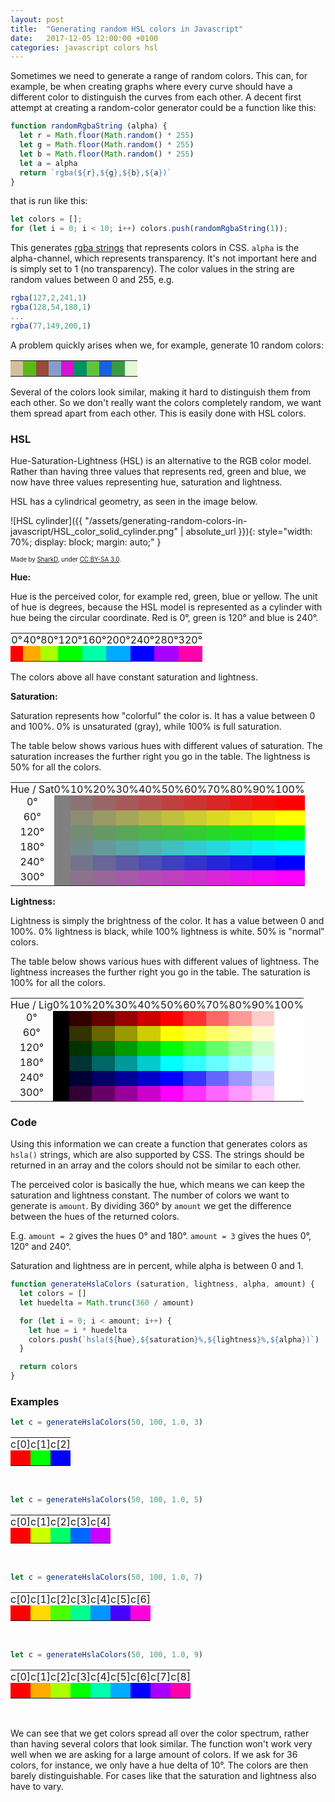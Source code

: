 ```yaml
---
layout: post
title:  "Generating random HSL colors in Javascript"
date:   2017-12-05 12:00:00 +0100
categories: javascript colors hsl
---
```


Sometimes we need to generate a range of random colors. This can, for example, be when creating
graphs where every curve should have a different color to distinguish the curves from each other.
A decent first attempt at creating a random-color generator could be a function like this:

```javascript
function randomRgbaString (alpha) {
  let r = Math.floor(Math.random() * 255)
  let g = Math.floor(Math.random() * 255)
  let b = Math.floor(Math.random() * 255)
  let a = alpha
  return `rgba(${r},${g},${b},${a})`
}
```

that is run like this:

```javascript
let colors = [];
for (let i = 0; i < 10; i++) colors.push(randomRgbaString(1));
```

This generates [rgba strings][mdn-color] that represents colors in CSS. `alpha` is the alpha-channel,
which represents transparency. It's not important here and is simply set to 1 (no transparency).
The color values in the string are random values between 0 and 255, e.g.

```javascript
rgba(127,2,241,1)
rgba(128,54,180,1)
...
rgba(77,149,200,1)
```

A problem quickly arises when we, for example, generate 10 random colors:

<table style="text-align: center">
  <tr>
    <td style="padding-top: 0; background-color: rgba(210, 191, 156, 1)">&nbsp;</td>
    <td style="padding-top: 0; background-color: rgba( 89, 187,  20, 1)">&nbsp;</td>
    <td style="padding-top: 0; background-color: rgba(151,  76,  57, 1)">&nbsp;</td>
    <td style="padding-top: 0; background-color: rgba(132, 157, 204, 1)">&nbsp;</td>
    <td style="padding-top: 0; background-color: rgba(211,  19, 210, 1)">&nbsp;</td>
    <td style="padding-top: 0; background-color: rgba(  0, 144, 101, 1)">&nbsp;</td>
    <td style="padding-top: 0; background-color: rgba( 95, 195,  63, 1)">&nbsp;</td>
    <td style="padding-top: 0; background-color: rgba( 24,  97, 229, 1)">&nbsp;</td>
    <td style="padding-top: 0; background-color: rgba( 56, 154,  66, 1)">&nbsp;</td>
    <td style="padding-top: 0; background-color: rgba(227, 247, 211, 1)">&nbsp;</td>
  </tr>
</table>

Several of the colors look similar, making it hard to distinguish them from each other. So we don't
really want the colors completely random, we want them spread apart from each other. This is easily
done with HSL colors.

### HSL

Hue-Saturation-Lightness (HSL) is an alternative to the RGB color model. Rather than having three
values that represents red, green and blue, we now have three values representing hue, saturation
and lightness.

HSL has a cylindrical geometry, as seen in the image below.

![HSL cylinder]({{ "/assets/generating-random-colors-in-javascript/HSL_color_solid_cylinder.png" | absolute_url }}){: style="width: 70%; display: block; margin: auto;" }


<sub><sup>Made by [SharkD][wikipedia-user-sharkd], under [CC BY-SA 3.0][cc-by-sa-3.0].</sup></sub>

**Hue:**

Hue is the perceived color, for example red, green, blue or yellow. The unit of hue is degrees,
because the HSL model is represented as a cylinder with hue being the circular coordinate. Red is
0°, green is 120° and blue is 240°.

<table style="text-align: center">
  <tr>
    <td style="padding: 0">  0°</td>
    <td style="padding: 0"> 40°</td>
    <td style="padding: 0"> 80°</td>
    <td style="padding: 0">120°</td>
    <td style="padding: 0">160°</td>
    <td style="padding: 0">200°</td>
    <td style="padding: 0">240°</td>
    <td style="padding: 0">280°</td>
    <td style="padding: 0">320°</td>
  </tr>
  <tr>
    <td style="padding-top: 0; background-color: hsla(  0, 100%, 50%, 1)">&nbsp;</td>
    <td style="padding-top: 0; background-color: hsla( 40, 100%, 50%, 1)">&nbsp;</td>
    <td style="padding-top: 0; background-color: hsla( 80, 100%, 50%, 1)">&nbsp;</td>
    <td style="padding-top: 0; background-color: hsla(120, 100%, 50%, 1)">&nbsp;</td>
    <td style="padding-top: 0; background-color: hsla(160, 100%, 50%, 1)">&nbsp;</td>
    <td style="padding-top: 0; background-color: hsla(200, 100%, 50%, 1)">&nbsp;</td>
    <td style="padding-top: 0; background-color: hsla(240, 100%, 50%, 1)">&nbsp;</td>
    <td style="padding-top: 0; background-color: hsla(280, 100%, 50%, 1)">&nbsp;</td>
    <td style="padding-top: 0; background-color: hsla(320, 100%, 50%, 1)">&nbsp;</td>
  </tr>
</table>

The colors above all have constant saturation and lightness.

**Saturation:**

Saturation represents how "colorful" the color is. It has a value between 0 and 100%. 0% is
unsaturated (gray), while 100% is full saturation.

The table below shows various hues with different values of saturation. The saturation
increases the further right you go in the table. The lightness is 50% for all the colors.

<table style="text-align: center">
  <tr>
    <td style="padding: 0">Hue / Sat</td>
    <td style="padding: 0">0%</td>
    <td style="padding: 0">10%</td>
    <td style="padding: 0">20%</td>
    <td style="padding: 0">30%</td>
    <td style="padding: 0">40%</td>
    <td style="padding: 0">50%</td>
    <td style="padding: 0">60%</td>
    <td style="padding: 0">70%</td>
    <td style="padding: 0">80%</td>
    <td style="padding: 0">90%</td>
    <td style="padding: 0">100%</td>
  </tr>
  <tr>
    <td style="padding-top: 0;">0°</td>
    <td style="padding-top: 0; background-color: hsla(0,   0%, 50%, 1)">&nbsp;</td>
    <td style="padding-top: 0; background-color: hsla(0,  10%, 50%, 1)">&nbsp;</td>
    <td style="padding-top: 0; background-color: hsla(0,  20%, 50%, 1)">&nbsp;</td>
    <td style="padding-top: 0; background-color: hsla(0,  30%, 50%, 1)">&nbsp;</td>
    <td style="padding-top: 0; background-color: hsla(0,  40%, 50%, 1)">&nbsp;</td>
    <td style="padding-top: 0; background-color: hsla(0,  50%, 50%, 1)">&nbsp;</td>
    <td style="padding-top: 0; background-color: hsla(0,  60%, 50%, 1)">&nbsp;</td>
    <td style="padding-top: 0; background-color: hsla(0,  70%, 50%, 1)">&nbsp;</td>
    <td style="padding-top: 0; background-color: hsla(0,  80%, 50%, 1)">&nbsp;</td>
    <td style="padding-top: 0; background-color: hsla(0,  90%, 50%, 1)">&nbsp;</td>
    <td style="padding-top: 0; background-color: hsla(0, 100%, 50%, 1)">&nbsp;</td>
  </tr>
  <tr>
    <td style="padding-top: 0;">60°</td>
    <td style="padding-top: 0; background-color: hsla(60,   0%, 50%, 1)">&nbsp;</td>
    <td style="padding-top: 0; background-color: hsla(60,  10%, 50%, 1)">&nbsp;</td>
    <td style="padding-top: 0; background-color: hsla(60,  20%, 50%, 1)">&nbsp;</td>
    <td style="padding-top: 0; background-color: hsla(60,  30%, 50%, 1)">&nbsp;</td>
    <td style="padding-top: 0; background-color: hsla(60,  40%, 50%, 1)">&nbsp;</td>
    <td style="padding-top: 0; background-color: hsla(60,  50%, 50%, 1)">&nbsp;</td>
    <td style="padding-top: 0; background-color: hsla(60,  60%, 50%, 1)">&nbsp;</td>
    <td style="padding-top: 0; background-color: hsla(60,  70%, 50%, 1)">&nbsp;</td>
    <td style="padding-top: 0; background-color: hsla(60,  80%, 50%, 1)">&nbsp;</td>
    <td style="padding-top: 0; background-color: hsla(60,  90%, 50%, 1)">&nbsp;</td>
    <td style="padding-top: 0; background-color: hsla(60, 100%, 50%, 1)">&nbsp;</td>
  </tr>
  <tr>
    <td style="padding-top: 0;">120°</td>
    <td style="padding-top: 0; background-color: hsla(120,   0%, 50%, 1)">&nbsp;</td>
    <td style="padding-top: 0; background-color: hsla(120,  10%, 50%, 1)">&nbsp;</td>
    <td style="padding-top: 0; background-color: hsla(120,  20%, 50%, 1)">&nbsp;</td>
    <td style="padding-top: 0; background-color: hsla(120,  30%, 50%, 1)">&nbsp;</td>
    <td style="padding-top: 0; background-color: hsla(120,  40%, 50%, 1)">&nbsp;</td>
    <td style="padding-top: 0; background-color: hsla(120,  50%, 50%, 1)">&nbsp;</td>
    <td style="padding-top: 0; background-color: hsla(120,  60%, 50%, 1)">&nbsp;</td>
    <td style="padding-top: 0; background-color: hsla(120,  70%, 50%, 1)">&nbsp;</td>
    <td style="padding-top: 0; background-color: hsla(120,  80%, 50%, 1)">&nbsp;</td>
    <td style="padding-top: 0; background-color: hsla(120,  90%, 50%, 1)">&nbsp;</td>
    <td style="padding-top: 0; background-color: hsla(120, 100%, 50%, 1)">&nbsp;</td>
  </tr>
  <tr>
    <td style="padding-top: 0;">180°</td>
    <td style="padding-top: 0; background-color: hsla(180,   0%, 50%, 1)">&nbsp;</td>
    <td style="padding-top: 0; background-color: hsla(180,  10%, 50%, 1)">&nbsp;</td>
    <td style="padding-top: 0; background-color: hsla(180,  20%, 50%, 1)">&nbsp;</td>
    <td style="padding-top: 0; background-color: hsla(180,  30%, 50%, 1)">&nbsp;</td>
    <td style="padding-top: 0; background-color: hsla(180,  40%, 50%, 1)">&nbsp;</td>
    <td style="padding-top: 0; background-color: hsla(180,  50%, 50%, 1)">&nbsp;</td>
    <td style="padding-top: 0; background-color: hsla(180,  60%, 50%, 1)">&nbsp;</td>
    <td style="padding-top: 0; background-color: hsla(180,  70%, 50%, 1)">&nbsp;</td>
    <td style="padding-top: 0; background-color: hsla(180,  80%, 50%, 1)">&nbsp;</td>
    <td style="padding-top: 0; background-color: hsla(180,  90%, 50%, 1)">&nbsp;</td>
    <td style="padding-top: 0; background-color: hsla(180, 100%, 50%, 1)">&nbsp;</td>
  </tr>
  <tr>
    <td style="padding-top: 0;">240°</td>
    <td style="padding-top: 0; background-color: hsla(240,   0%, 50%, 1)">&nbsp;</td>
    <td style="padding-top: 0; background-color: hsla(240,  10%, 50%, 1)">&nbsp;</td>
    <td style="padding-top: 0; background-color: hsla(240,  20%, 50%, 1)">&nbsp;</td>
    <td style="padding-top: 0; background-color: hsla(240,  30%, 50%, 1)">&nbsp;</td>
    <td style="padding-top: 0; background-color: hsla(240,  40%, 50%, 1)">&nbsp;</td>
    <td style="padding-top: 0; background-color: hsla(240,  50%, 50%, 1)">&nbsp;</td>
    <td style="padding-top: 0; background-color: hsla(240,  60%, 50%, 1)">&nbsp;</td>
    <td style="padding-top: 0; background-color: hsla(240,  70%, 50%, 1)">&nbsp;</td>
    <td style="padding-top: 0; background-color: hsla(240,  80%, 50%, 1)">&nbsp;</td>
    <td style="padding-top: 0; background-color: hsla(240,  90%, 50%, 1)">&nbsp;</td>
    <td style="padding-top: 0; background-color: hsla(240, 100%, 50%, 1)">&nbsp;</td>
  </tr>
  <tr>
    <td style="padding-top: 0;">300°</td>
    <td style="padding-top: 0; background-color: hsla(300,   0%, 50%, 1)">&nbsp;</td>
    <td style="padding-top: 0; background-color: hsla(300,  10%, 50%, 1)">&nbsp;</td>
    <td style="padding-top: 0; background-color: hsla(300,  20%, 50%, 1)">&nbsp;</td>
    <td style="padding-top: 0; background-color: hsla(300,  30%, 50%, 1)">&nbsp;</td>
    <td style="padding-top: 0; background-color: hsla(300,  40%, 50%, 1)">&nbsp;</td>
    <td style="padding-top: 0; background-color: hsla(300,  50%, 50%, 1)">&nbsp;</td>
    <td style="padding-top: 0; background-color: hsla(300,  60%, 50%, 1)">&nbsp;</td>
    <td style="padding-top: 0; background-color: hsla(300,  70%, 50%, 1)">&nbsp;</td>
    <td style="padding-top: 0; background-color: hsla(300,  80%, 50%, 1)">&nbsp;</td>
    <td style="padding-top: 0; background-color: hsla(300,  90%, 50%, 1)">&nbsp;</td>
    <td style="padding-top: 0; background-color: hsla(300, 100%, 50%, 1)">&nbsp;</td>
  </tr>
</table>

**Lightness:**

Lightness is simply the brightness of the color. It has a value between 0 and 100%. 0% lightness is
black, while 100% lightness is white. 50% is "normal" colors.

The table below shows various hues with different values of lightness. The lightness increases the
further right you go in the table. The saturation is 100% for all the colors.

<table style="text-align: center">
  <tr>
    <td style="padding: 0">Hue / Lig</td>
    <td style="padding: 0">0%</td>
    <td style="padding: 0">10%</td>
    <td style="padding: 0">20%</td>
    <td style="padding: 0">30%</td>
    <td style="padding: 0">40%</td>
    <td style="padding: 0">50%</td>
    <td style="padding: 0">60%</td>
    <td style="padding: 0">70%</td>
    <td style="padding: 0">80%</td>
    <td style="padding: 0">90%</td>
    <td style="padding: 0">100%</td>
  </tr>
  <tr>
    <td style="padding-top: 0;">0°</td>
    <td style="padding-top: 0; background-color: hsla(0, 100%,   0%, 1)">&nbsp;</td>
    <td style="padding-top: 0; background-color: hsla(0, 100%,  10%, 1)">&nbsp;</td>
    <td style="padding-top: 0; background-color: hsla(0, 100%,  20%, 1)">&nbsp;</td>
    <td style="padding-top: 0; background-color: hsla(0, 100%,  30%, 1)">&nbsp;</td>
    <td style="padding-top: 0; background-color: hsla(0, 100%,  40%, 1)">&nbsp;</td>
    <td style="padding-top: 0; background-color: hsla(0, 100%,  50%, 1)">&nbsp;</td>
    <td style="padding-top: 0; background-color: hsla(0, 100%,  60%, 1)">&nbsp;</td>
    <td style="padding-top: 0; background-color: hsla(0, 100%,  70%, 1)">&nbsp;</td>
    <td style="padding-top: 0; background-color: hsla(0, 100%,  80%, 1)">&nbsp;</td>
    <td style="padding-top: 0; background-color: hsla(0, 100%,  90%, 1)">&nbsp;</td>
    <td style="padding-top: 0; background-color: hsla(0, 100%, 100%, 1)">&nbsp;</td>
  </tr>
  <tr>
    <td style="padding-top: 0;">60°</td>
    <td style="padding-top: 0; background-color: hsla(60, 100%,   0%, 1)">&nbsp;</td>
    <td style="padding-top: 0; background-color: hsla(60, 100%,  10%, 1)">&nbsp;</td>
    <td style="padding-top: 0; background-color: hsla(60, 100%,  20%, 1)">&nbsp;</td>
    <td style="padding-top: 0; background-color: hsla(60, 100%,  30%, 1)">&nbsp;</td>
    <td style="padding-top: 0; background-color: hsla(60, 100%,  40%, 1)">&nbsp;</td>
    <td style="padding-top: 0; background-color: hsla(60, 100%,  50%, 1)">&nbsp;</td>
    <td style="padding-top: 0; background-color: hsla(60, 100%,  60%, 1)">&nbsp;</td>
    <td style="padding-top: 0; background-color: hsla(60, 100%,  70%, 1)">&nbsp;</td>
    <td style="padding-top: 0; background-color: hsla(60, 100%,  80%, 1)">&nbsp;</td>
    <td style="padding-top: 0; background-color: hsla(60, 100%,  90%, 1)">&nbsp;</td>
    <td style="padding-top: 0; background-color: hsla(60, 100%, 100%, 1)">&nbsp;</td>
  </tr>
  <tr>
    <td style="padding-top: 0;">120°</td>
    <td style="padding-top: 0; background-color: hsla(120, 100%,   0%, 1)">&nbsp;</td>
    <td style="padding-top: 0; background-color: hsla(120, 100%,  10%, 1)">&nbsp;</td>
    <td style="padding-top: 0; background-color: hsla(120, 100%,  20%, 1)">&nbsp;</td>
    <td style="padding-top: 0; background-color: hsla(120, 100%,  30%, 1)">&nbsp;</td>
    <td style="padding-top: 0; background-color: hsla(120, 100%,  40%, 1)">&nbsp;</td>
    <td style="padding-top: 0; background-color: hsla(120, 100%,  50%, 1)">&nbsp;</td>
    <td style="padding-top: 0; background-color: hsla(120, 100%,  60%, 1)">&nbsp;</td>
    <td style="padding-top: 0; background-color: hsla(120, 100%,  70%, 1)">&nbsp;</td>
    <td style="padding-top: 0; background-color: hsla(120, 100%,  80%, 1)">&nbsp;</td>
    <td style="padding-top: 0; background-color: hsla(120, 100%,  90%, 1)">&nbsp;</td>
    <td style="padding-top: 0; background-color: hsla(120, 100%, 100%, 1)">&nbsp;</td>
  </tr>
  <tr>
    <td style="padding-top: 0;">180°</td>
    <td style="padding-top: 0; background-color: hsla(180, 100%,   0%, 1)">&nbsp;</td>
    <td style="padding-top: 0; background-color: hsla(180, 100%,  10%, 1)">&nbsp;</td>
    <td style="padding-top: 0; background-color: hsla(180, 100%,  20%, 1)">&nbsp;</td>
    <td style="padding-top: 0; background-color: hsla(180, 100%,  30%, 1)">&nbsp;</td>
    <td style="padding-top: 0; background-color: hsla(180, 100%,  40%, 1)">&nbsp;</td>
    <td style="padding-top: 0; background-color: hsla(180, 100%,  50%, 1)">&nbsp;</td>
    <td style="padding-top: 0; background-color: hsla(180, 100%,  60%, 1)">&nbsp;</td>
    <td style="padding-top: 0; background-color: hsla(180, 100%,  70%, 1)">&nbsp;</td>
    <td style="padding-top: 0; background-color: hsla(180, 100%,  80%, 1)">&nbsp;</td>
    <td style="padding-top: 0; background-color: hsla(180, 100%,  90%, 1)">&nbsp;</td>
    <td style="padding-top: 0; background-color: hsla(180, 100%, 100%, 1)">&nbsp;</td>
  </tr>
  <tr>
    <td style="padding-top: 0;">240°</td>
    <td style="padding-top: 0; background-color: hsla(240, 100%,   0%, 1)">&nbsp;</td>
    <td style="padding-top: 0; background-color: hsla(240, 100%,  10%, 1)">&nbsp;</td>
    <td style="padding-top: 0; background-color: hsla(240, 100%,  20%, 1)">&nbsp;</td>
    <td style="padding-top: 0; background-color: hsla(240, 100%,  30%, 1)">&nbsp;</td>
    <td style="padding-top: 0; background-color: hsla(240, 100%,  40%, 1)">&nbsp;</td>
    <td style="padding-top: 0; background-color: hsla(240, 100%,  50%, 1)">&nbsp;</td>
    <td style="padding-top: 0; background-color: hsla(240, 100%,  60%, 1)">&nbsp;</td>
    <td style="padding-top: 0; background-color: hsla(240, 100%,  70%, 1)">&nbsp;</td>
    <td style="padding-top: 0; background-color: hsla(240, 100%,  80%, 1)">&nbsp;</td>
    <td style="padding-top: 0; background-color: hsla(240, 100%,  90%, 1)">&nbsp;</td>
    <td style="padding-top: 0; background-color: hsla(240, 100%, 100%, 1)">&nbsp;</td>
  </tr>
  <tr>
    <td style="padding-top: 0;">300°</td>
    <td style="padding-top: 0; background-color: hsla(300, 100%,   0%, 1)">&nbsp;</td>
    <td style="padding-top: 0; background-color: hsla(300, 100%,  10%, 1)">&nbsp;</td>
    <td style="padding-top: 0; background-color: hsla(300, 100%,  20%, 1)">&nbsp;</td>
    <td style="padding-top: 0; background-color: hsla(300, 100%,  30%, 1)">&nbsp;</td>
    <td style="padding-top: 0; background-color: hsla(300, 100%,  40%, 1)">&nbsp;</td>
    <td style="padding-top: 0; background-color: hsla(300, 100%,  50%, 1)">&nbsp;</td>
    <td style="padding-top: 0; background-color: hsla(300, 100%,  60%, 1)">&nbsp;</td>
    <td style="padding-top: 0; background-color: hsla(300, 100%,  70%, 1)">&nbsp;</td>
    <td style="padding-top: 0; background-color: hsla(300, 100%,  80%, 1)">&nbsp;</td>
    <td style="padding-top: 0; background-color: hsla(300, 100%,  90%, 1)">&nbsp;</td>
    <td style="padding-top: 0; background-color: hsla(300, 100%, 100%, 1)">&nbsp;</td>
  </tr>
</table>

### Code

Using this information we can create a function that generates colors as `hsla()` strings, which
are also supported by CSS. The strings should be returned in an array and the colors should not be
similar to each other.

The perceived color is basically the hue, which means we can keep the saturation and lightness
constant. The number of colors we want to generate is `amount`. By dividing 360° by `amount` we get
the difference between the hues of the returned colors.

E.g. `amount = 2` gives the hues 0° and 180°. `amount = 3` gives the hues 0°, 120° and 240°.

Saturation and lightness are in percent, while alpha is between 0 and 1.

```javascript
function generateHslaColors (saturation, lightness, alpha, amount) {
  let colors = []
  let huedelta = Math.trunc(360 / amount)

  for (let i = 0; i < amount; i++) {
    let hue = i * huedelta
    colors.push(`hsla(${hue},${saturation}%,${lightness}%,${alpha})`)
  }

  return colors
}
```

### Examples

```javascript
let c = generateHslaColors(50, 100, 1.0, 3)
```

<table style="text-align: center">
  <tr>
    <td style="padding: 0">c[0]</td>
    <td style="padding: 0">c[1]</td>
    <td style="padding: 0">c[2]</td>
  </tr>
  <tr>
    <td style="padding-top: 0; background-color: hsla(  0, 100%, 50%, 1)">&nbsp;</td>
    <td style="padding-top: 0; background-color: hsla(120, 100%, 50%, 1)">&nbsp;</td>
    <td style="padding-top: 0; background-color: hsla(240, 100%, 50%, 1)">&nbsp;</td>
  </tr>
</table>
<br>

```javascript
let c = generateHslaColors(50, 100, 1.0, 5)
```

<table style="text-align: center">
  <tr>
    <td style="padding: 0">c[0]</td>
    <td style="padding: 0">c[1]</td>
    <td style="padding: 0">c[2]</td>
    <td style="padding: 0">c[3]</td>
    <td style="padding: 0">c[4]</td>
  </tr>
  <tr>
    <td style="padding-top: 0; background-color: hsla(  0, 100%, 50%, 1)">&nbsp;</td>
    <td style="padding-top: 0; background-color: hsla( 72, 100%, 50%, 1)">&nbsp;</td>
    <td style="padding-top: 0; background-color: hsla(144, 100%, 50%, 1)">&nbsp;</td>
    <td style="padding-top: 0; background-color: hsla(216, 100%, 50%, 1)">&nbsp;</td>
    <td style="padding-top: 0; background-color: hsla(288, 100%, 50%, 1)">&nbsp;</td>
  </tr>
</table>
<br>


```javascript
let c = generateHslaColors(50, 100, 1.0, 7)
```

<table style="text-align: center">
  <tr>
    <td style="padding: 0">c[0]</td>
    <td style="padding: 0">c[1]</td>
    <td style="padding: 0">c[2]</td>
    <td style="padding: 0">c[3]</td>
    <td style="padding: 0">c[4]</td>
    <td style="padding: 0">c[5]</td>
    <td style="padding: 0">c[6]</td>
  </tr>
  <tr>
    <td style="padding-top: 0; background-color: hsla(  0, 100%, 50%, 1)">&nbsp;</td>
    <td style="padding-top: 0; background-color: hsla( 51, 100%, 50%, 1)">&nbsp;</td>
    <td style="padding-top: 0; background-color: hsla(102, 100%, 50%, 1)">&nbsp;</td>
    <td style="padding-top: 0; background-color: hsla(154, 100%, 50%, 1)">&nbsp;</td>
    <td style="padding-top: 0; background-color: hsla(205, 100%, 50%, 1)">&nbsp;</td>
    <td style="padding-top: 0; background-color: hsla(257, 100%, 50%, 1)">&nbsp;</td>
    <td style="padding-top: 0; background-color: hsla(308, 100%, 50%, 1)">&nbsp;</td>
  </tr>
</table>
<br>


```javascript
let c = generateHslaColors(50, 100, 1.0, 9)
```

<table style="text-align: center">
  <tr>
    <td style="padding: 0">c[0]</td>
    <td style="padding: 0">c[1]</td>
    <td style="padding: 0">c[2]</td>
    <td style="padding: 0">c[3]</td>
    <td style="padding: 0">c[4]</td>
    <td style="padding: 0">c[5]</td>
    <td style="padding: 0">c[6]</td>
    <td style="padding: 0">c[7]</td>
    <td style="padding: 0">c[8]</td>
  </tr>
  <tr>
    <td style="padding-top: 0; background-color: hsla(  0, 100%, 50%, 1)">&nbsp;</td>
    <td style="padding-top: 0; background-color: hsla( 40, 100%, 50%, 1)">&nbsp;</td>
    <td style="padding-top: 0; background-color: hsla( 80, 100%, 50%, 1)">&nbsp;</td>
    <td style="padding-top: 0; background-color: hsla(120, 100%, 50%, 1)">&nbsp;</td>
    <td style="padding-top: 0; background-color: hsla(160, 100%, 50%, 1)">&nbsp;</td>
    <td style="padding-top: 0; background-color: hsla(200, 100%, 50%, 1)">&nbsp;</td>
    <td style="padding-top: 0; background-color: hsla(240, 100%, 50%, 1)">&nbsp;</td>
    <td style="padding-top: 0; background-color: hsla(280, 100%, 50%, 1)">&nbsp;</td>
    <td style="padding-top: 0; background-color: hsla(320, 100%, 50%, 1)">&nbsp;</td>
  </tr>
</table>
<br>

We can see that we get colors spread all over the color spectrum, rather than having several colors
that look similar. The function won't work very well when we are asking for a large amount of colors.
If we ask for 36 colors, for instance, we only have a hue delta of 10°. The colors are then barely
distinguishable. For cases like that the saturation and lightness also have to vary.

[mdn-color]: https://developer.mozilla.org/en-US/docs/Web/CSS/color_value
[wikipedia-user-SharkD]: https://commons.wikimedia.org/wiki/User:SharkD
[cc-by-sa-3.0]: https://creativecommons.org/licenses/by-sa/3.0/deed.en
